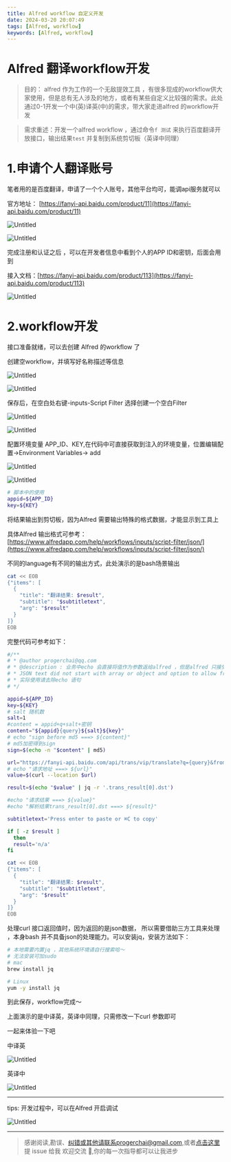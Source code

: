 ```yaml
---
title: Alfred workflow 自定义开发
date: 2024-03-20 20:07:49
tags: [Alfred, workflow]
keywords: [Alfred, workflow]
---
```



# Alfred 翻译workflow开发

> 目的： alfred 作为工作的一个无敌提效工具 ，有很多现成的workflow供大家使用，但是总有无人涉及的地方，或者有某些自定义比较强的需求。此处通过0-1开发一个中(英)译英(中)的需求，带大家走进alfred 的workflow开发
> 

> 需求重述：开发一个alfred workflow ，通过命令`f 测试` 来执行百度翻译开放接口，输出结果`test` 并复制到系统剪切板（英译中同理）
> 

# 1.申请个人翻译账号

笔者用的是百度翻译，申请了一个个人账号，其他平台均可，能调api服务就可以

官方地址： [https://fanyi-api.baidu.com/product/11](https://fanyi-api.baidu.com/product/11)

![Untitled](/static/notion/alfred/Untitled.png)

![Untitled](/static/notion/alfred/Untitled%201.png)

完成注册和认证之后 ，可以在开发者信息中看到个人的APP ID和密钥，后面会用到

接入文档：[https://fanyi-api.baidu.com/product/113](https://fanyi-api.baidu.com/product/113)

![Untitled](/static/notion/alfred/Untitled%202.png)

# 2.workflow开发

接口准备就绪，可以去创建 Alfred 的workflow 了

创建空workflow，并填写好名称描述等信息

![Untitled](/static/notion/alfred/Untitled%203.png)

![Untitled](/static/notion/alfred/Untitled%204.png)

保存后，在空白处右键-inputs-Script Filter 选择创建一个空白Filter

![Untitled](/static/notion/alfred/Untitled%205.png)

![Untitled](/static/notion/alfred/Untitled%206.png)

配置环境变量 APP_ID、KEY,在代码中可直接获取到注入的环境变量，位置编辑配置→Environment Variables→ add

![Untitled](/static/notion/alfred/Untitled%207.png)

![Untitled](/static/notion/alfred/Untitled%208.png)

```bash
# 脚本中的使用
appid=${APP_ID}
key=${KEY}
```

将结果输出到剪切板，因为Alfred 需要输出特殊的格式数据，才能显示到工具上

具体Alfred 输出格式可参考： [https://www.alfredapp.com/help/workflows/inputs/script-filter/json/](https://www.alfredapp.com/help/workflows/inputs/script-filter/json/)

不同的language有不同的输出方式，此处演示的是bash场景输出

```bash
cat << EOB
{"items": [
  {
    "title": "翻译结果: $result",
    "subtitle": "$subtitletext",
    "arg": "$result"
  }
]}
EOB
```

完整代码可参考如下： 

```bash
#/**
# * @author progerchai@qq.com
# * @description : 业务中echo 会直接将值作为参数返给alfred ，但是alfred 只接受JSON格式，会报错：
# * JSON text did not start with array or object and option to allow fragments not set.
# * 实际使用请去除echo 语句
# */

appid=${APP_ID}
key=${KEY}
# salt 随机数
salt=1
#content = appid+q+salt+密钥
content="${appid}{query}${salt}${key}"
# echo "sign before md5 ===> ${content}"
# md5加密得到sign
sign=$(echo -n "$content" | md5)

url="https://fanyi-api.baidu.com/api/trans/vip/translate?q={query}&from=zh&to=en&appid=${appid}&salt=${salt}&sign=${sign}"
# echo "请求地址 ===> ${url}"
value=$(curl --location $url)

result=$(echo "$value" | jq -r '.trans_result[0].dst')

#echo "请求结果 ===> ${value}"
#echo "解析结果trans_result[0].dst ===> ${result}"

subtitletext='Press enter to paste or ⌘C to copy'

if [ -z $result ]
  then
  result='n/a'
fi

cat << EOB
{"items": [
  {
    "title": "翻译结果: $result",
    "subtitle": "$subtitletext",
    "arg": "$result"
  }
]}
EOB

```

处理curl 接口返回值时，因为返回的是json数据， 所以需要借助三方工具来处理 ，本身bash 并不具备json的处理能力。可以安装jq，安装方法如下： 

```bash
# 本地需要内置jq ，其他系统环境请自行搜索哈～
# 无法安装可加sudo
# mac
brew install jq

# Linux
yum -y install jq
```

到此保存，workflow完成～

上面演示的是中译英，英译中同理，只需修改一下curl 参数即可

一起来体验一下吧

中译英

![Untitled](/static/notion/alfred/Untitled%209.png)

英译中

![Untitled](/static/notion/alfred/Untitled%2010.png)

---

tips: 开发过程中，可以在Alfred 开启调试

![Untitled](/static/notion/alfred/Untitled%2011.png)


---

> 感谢阅读,勘误、纠错或其他请联系progerchai@gmail.com,或者[点击这里](https://github.com/progerchai/progerchai.github.io/issues/new)提 issue 给我
> 欢迎交流 👏,你的每一次指导都可以让我进步
